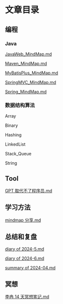# 文章目录

## 编程

### Java

[JavaWeb_MindMap.md](/posts/编程/Java/JavaWeb_MindMap.md)

[Maven_MindMap.md](/posts/编程/Java/Maven_MindMap.md)

[MyBatisPlus_MindMap.md](/posts/编程/Java/MyBatisPlus_MindMap.md)

[SpringMVC_MindMap.md](/posts/编程/Java/SpringMVC_MindMap.md)

[Spring_MindMap.md](/posts/编程/Java/Spring_MindMap.md)

### 数据结构算法

Array

Binary

Hashing

LinkedList

Stack_Queue

String

## Tool

[GPT 取代不了程序员.md](/posts/工具/GPT取代不了程序员.md)

## 学习方法

[mindmap 分享.md](/posts/学习方法/mindmap分享.md)

## 总结和复盘

[diary of 2024-5.md](/posts/总结和复盘/diary_of_2024-5.md)

[diary of 2024-6.md](/posts/总结和复盘/diary_of_2024-6.md)

[summary of 2024-04.md](/posts/总结和复盘/summary_of_2024-04.md)

## 冥想

[李冉 14 天冥想笔记.md](/posts/冥想/李冉14天冥想笔记.md)
